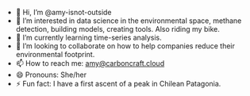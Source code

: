 - 👋 Hi, I’m @amy-isnot-outside
- 👀 I’m interested in data science in the environmental space, methane detection, building models, creating tools. Also riding my bike.
- 🌱 I’m currently learning time-series analysis.
- 💞️ I’m looking to collaborate on how to help companies reduce their environmental footprint.
- 📫 How to reach me: amy@carboncraft.cloud
- 😄 Pronouns: She/her
- ⚡ Fun fact: I have a first ascent of a peak in Chilean Patagonia.

<!---
amy-isnot-outside/amy-isnot-outside is a ✨ special ✨ repository because its `README.md` (this file) appears on your GitHub profile.
You can click the Preview link to take a look at your changes.
--->
